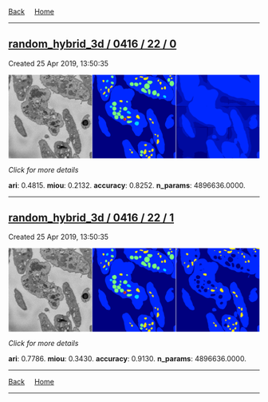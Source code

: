 
[Back](..)&nbsp;&nbsp;&nbsp;&nbsp;&nbsp;[Home](https://leapmanlab.github.io/snapshots)

---

<div class="summary"><a href="0"><h2>random_hybrid_3d / 0416 / 22 / 0</h2></a><p>Created 25 Apr 2019, 13:50:35
</p><a href="0"><img src="0/media/summary.png" align="center"></a><p>
<i>Click for more details</i>
</p></div>

**ari**: 0.4815. **miou**: 0.2132. **accuracy**: 0.8252. **n_params**: 4896636.0000. 

---

<div class="summary"><a href="1"><h2>random_hybrid_3d / 0416 / 22 / 1</h2></a><p>Created 25 Apr 2019, 13:50:35
</p><a href="1"><img src="1/media/summary.png" align="center"></a><p>
<i>Click for more details</i>
</p></div>

**ari**: 0.7786. **miou**: 0.3430. **accuracy**: 0.9130. **n_params**: 4896636.0000. 

---

[Back](..)&nbsp;&nbsp;&nbsp;&nbsp;&nbsp;[Home](https://leapmanlab.github.io/snapshots)

---